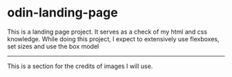 # odin-landing-page

This is a landing page project. It serves as a check of my html and css knowledge.
While doing this project, I expect to extensively use flexboxes, set sizes and use the box model

-------------------------------------------------
This is a section for the credits of images I will use.